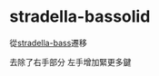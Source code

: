 # stradella-bassolid

從[stradella-bass](https://github.com/freshly-pressed-trousers/stradella-bass)遷移

去除了右手部分 左手增加緊更多鍵

